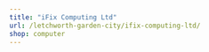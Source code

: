 ```yaml
---
title: "iFix Computing Ltd"
url: /letchworth-garden-city/ifix-computing-ltd/
shop: computer
---
```


